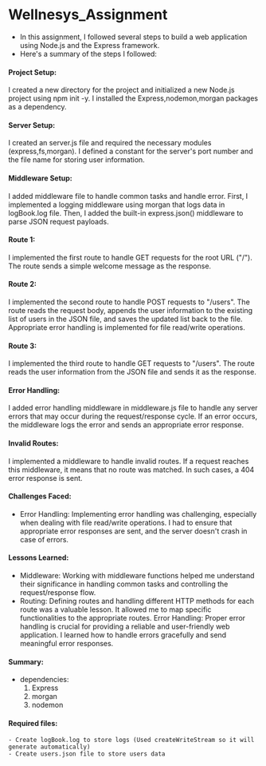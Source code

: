 # Wellnesys_Assignment

- In this assignment, I followed several steps to build a web application using Node.js and the Express framework. 
- Here's a summary of the steps I followed:

#### Project Setup: 
I created a new directory for the project and initialized a new Node.js project using npm init -y. 
I installed the Express,nodemon,morgan packages as a dependency.

#### Server Setup: 
I created an server.js file and required the necessary modules (express,fs,morgan). 
I defined a constant for the server's port number and the file name for storing user information.

#### Middleware Setup: 
I added middleware file to handle common tasks and handle error. 
First, I implemented a logging middleware using morgan that logs data in logBook.log file. 
Then, I added the built-in express.json() middleware to parse JSON request payloads.

#### Route 1: 
I implemented the first route to handle GET requests for the root URL ("/"). 
The route sends a simple welcome message as the response.

#### Route 2: 
I implemented the second route to handle POST requests to "/users". 
The route reads the request body, appends the user information to the existing list of users in the JSON file, and saves the updated list back to the file. 
Appropriate error handling is implemented for file read/write operations.

#### Route 3: 
I implemented the third route to handle GET requests to "/users". 
The route reads the user information from the JSON file and sends it as the response.

#### Error Handling: 
I added error handling middleware in middleware.js file to handle any server errors that may occur during the request/response cycle. 
If an error occurs, the middleware logs the error and sends an appropriate error response.

#### Invalid Routes: 
I implemented a middleware to handle invalid routes. 
If a request reaches this middleware, it means that no route was matched. In such cases, a 404 error response is sent.


#### Challenges Faced: 
- Error Handling: 
Implementing error handling was challenging, especially when dealing with file read/write operations. 
I had to ensure that appropriate error responses are sent, and the server doesn't crash in case of errors.

#### Lessons Learned: 
- Middleware: 
Working with middleware functions helped me understand their significance in handling common tasks and controlling the request/response flow.
- Routing: 
Defining routes and handling different HTTP methods for each route was a valuable lesson. It allowed me to map specific functionalities to the appropriate routes.
Error Handling: Proper error handling is crucial for providing a reliable and user-friendly web application. I learned how to handle errors gracefully and send meaningful error responses.

#### Summary:
- dependencies:
    1. Express
    2. morgan
    3. nodemon
#### Required files:
    - Create logBook.log to store logs (Used createWriteStream so it will generate automatically)
    - Create users.json file to store users data
